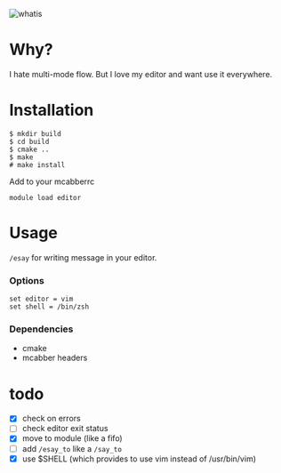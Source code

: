 ![whatis](https://cloud.githubusercontent.com/assets/8445924/5816239/f8b26134-a0bf-11e4-830f-c8cd676a9aae.gif)

# Why?
I hate multi-mode flow. But I love my editor and want use it
everywhere.

# Installation
```
$ mkdir build
$ cd build
$ cmake ..
$ make
# make install
```

Add to your mcabberrc
```
module load editor
```

# Usage
`/esay` for writing message in your editor.

### Options
```
set editor = vim
set shell = /bin/zsh
```

### Dependencies
- cmake
- mcabber headers

# todo
- [x] check on errors
- [ ] check editor exit status
- [x] move to module (like a fifo)
- [ ] add `/esay_to` like a `/say_to`
- [x] use $SHELL (which provides to use vim instead of /usr/bin/vim)
